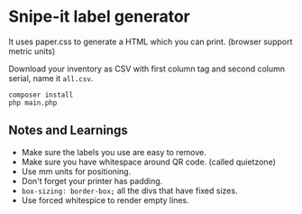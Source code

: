 # Snipe-it label generator

It uses paper.css to generate a HTML which you can print. (browser support metric units)

Download your inventory as CSV with first column tag and second column serial, name it `all.csv`.
```
composer install
php main.php
```

## Notes and Learnings
* Make sure the labels you use are easy to remove.
* Make sure you have whitespace around QR code. (called quietzone)
* Use mm units for positioning.
* Don't forget your printer has padding.
* `box-sizing: border-box;` all the divs that have fixed sizes.
* Use forced whitespice to render empty lines.


